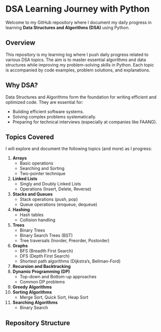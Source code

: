 # DSA Learning Journey with Python

Welcome to my GitHub repository where I document my daily progress in learning **Data Structures and Algorithms (DSA)** using Python.

## Overview

This repository is my learning log where I push daily progress related to various DSA topics. The aim is to master essential algorithms and data structures while improving my problem-solving skills in Python. Each topic is accompanied by code examples, problem solutions, and explanations.

## Why DSA?

Data Structures and Algorithms form the foundation for writing efficient and optimized code. They are essential for:
- Building efficient software systems.
- Solving complex problems systematically.
- Preparing for technical interviews (especially at companies like FAANG).

## Topics Covered

I will explore and document the following topics (and more) as I progress:

1. **Arrays**
   - Basic operations
   - Searching and Sorting
   - Two-pointer technique
2. **Linked Lists**
   - Singly and Doubly Linked Lists
   - Operations (Insert, Delete, Reverse)
3. **Stacks and Queues**
   - Stack operations (push, pop)
   - Queue operations (enqueue, dequeue)
4. **Hashing**
   - Hash tables
   - Collision handling
5. **Trees**
   - Binary Trees
   - Binary Search Trees (BST)
   - Tree traversals (Inorder, Preorder, Postorder)
6. **Graphs**
   - BFS (Breadth First Search)
   - DFS (Depth First Search)
   - Shortest path algorithms (Dijkstra’s, Bellman-Ford)
7. **Recursion and Backtracking**
8. **Dynamic Programming (DP)**
   - Top-down and Bottom-up approaches
   - Common DP problems
9. **Greedy Algorithms**
10. **Sorting Algorithms**
    - Merge Sort, Quick Sort, Heap Sort
11. **Searching Algorithms**
    - Binary Search

## Repository Structure

